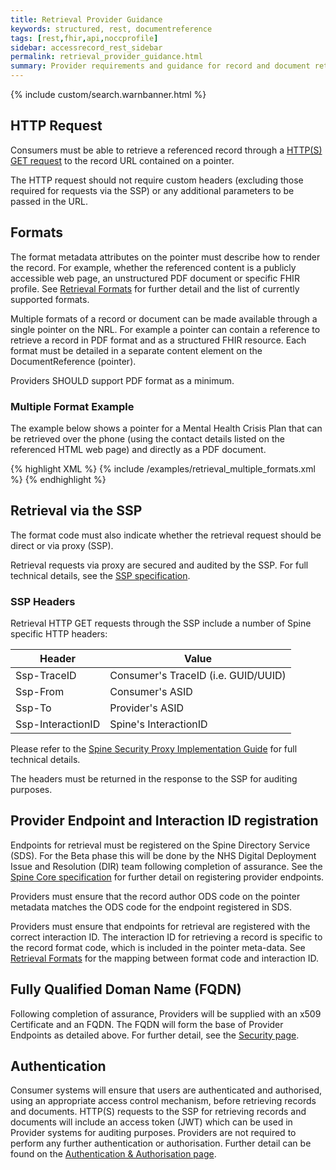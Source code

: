 ```yaml
---
title: Retrieval Provider Guidance
keywords: structured, rest, documentreference
tags: [rest,fhir,api,noccprofile]
sidebar: accessrecord_rest_sidebar
permalink: retrieval_provider_guidance.html
summary: Provider requirements and guidance for record and document retrieval. 
---
```


{% include custom/search.warnbanner.html %}


## HTTP Request ##

Consumers must be able to retrieve a referenced record through a [HTTP(S) GET request](https://www.w3.org/Protocols/rfc2616/rfc2616-sec9.html#sec9.3) to the record URL contained on a pointer. 

The HTTP request should not require custom headers (excluding those required for requests via the SSP) or any additional parameters to be passed in the URL. 

## Formats ##

The format metadata attributes on the pointer must describe how to render the record. For example, whether the referenced content is a publicly accessible web page, an unstructured PDF document or specific FHIR profile. See [Retrieval Formats](retrieval_formats.html) for further detail and the list of currently supported formats. 

Multiple formats of a record or document can be made available through a single pointer on the NRL. For example a pointer can contain a reference to retrieve a record in PDF format and as a structured FHIR resource. Each format must be detailed in a separate content element on the DocumentReference (pointer). 

Providers SHOULD support PDF format as a minimum. 

### Multiple Format Example ###

The example below shows a pointer for a Mental Health Crisis Plan that can be retrieved over the phone (using the contact details listed on the referenced HTML web page) and directly as a PDF document. 

<div class="github-sample-wrapper scroll-height-350">
{% highlight XML %}
{% include /examples/retrieval_multiple_formats.xml %}
{% endhighlight %}
</div>

## Retrieval via the SSP ##

The format code must also indicate whether the retrieval request should be direct or via proxy (SSP). 

Retrieval requests via proxy are secured and audited by the SSP. For full technical details, see the [SSP specification](https://developer.nhs.uk/apis/spine-core-1-0/ssp_overview.html). 

### SSP Headers ###

Retrieval HTTP GET requests through the SSP include a number of Spine specific HTTP headers:

|Header|Value|
|------------------|---------------------------|
|Ssp-TraceID|Consumer's TraceID (i.e. GUID/UUID)|
|Ssp-From|Consumer's ASID|
|Ssp-To|Provider's ASID|
|Ssp-InteractionID|Spine's InteractionID|

Please refer to the [Spine Security Proxy Implementation Guide](https://developer.nhs.uk/apis/spine-core/ssp_implementation_guide.html) for full technical details. 

The headers must be returned in the response to the SSP for auditing purposes. 

## Provider Endpoint and Interaction ID registration ##

Endpoints for retrieval must be registered on the Spine Directory Service (SDS). For the Beta phase this will be done by the NHS Digital Deployment Issue and Resolution (DIR) team following completion of assurance. See the [Spine Core specification](https://developer.nhs.uk/apis/spine-core/ssp_providers.html) for further detail on registering provider endpoints. 

Providers must ensure that the record author ODS code on the pointer metadata matches the ODS code for the endpoint registered in SDS.

Providers must ensure that endpoints for retrieval are registered with the correct interaction ID. The interaction ID for retrieving a record is specific to the record format code, which is included in the pointer meta-data. See [Retrieval Formats](retrieval_formats.html) for the mapping between format code and interaction ID. 

## Fully Qualified Doman Name (FQDN) ##

Following completion of assurance, Providers will be supplied with an x509 Certificate and an FQDN. The FQDN will form the base of Provider Endpoints as detailed above. For further detail, see the [Security page](development_api_security_guidance.html).

## Authentication ##

Consumer systems will ensure that users are authenticated and authorised, using an appropriate access control mechanism, before retrieving records and documents. HTTP(S) requests to the SSP for retrieving records and documents will include an access token (JWT) which can be used in Provider systems for auditing purposes. Providers are not required to perform any further authentication or authorisation. Further detail can be found on the [Authentication &amp; Authorisation page](integration_authentication_authorisation.html).